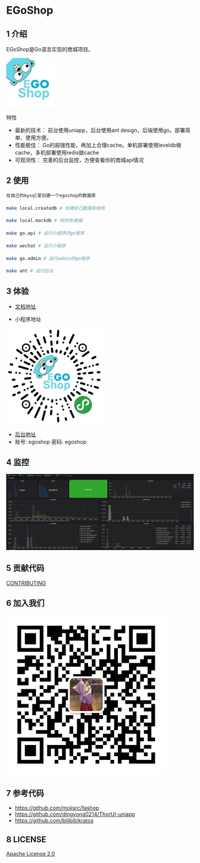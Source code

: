 # EGoShop
## 1 介绍
EGoShop是Go语言实现的商城项目。

![logo](./docs/img/logo_small.jpg)

特性
* 最新的技术： 前台使用uniapp，后台使用ant design，后端使用go。部署简单、使用方便。
* 性能极佳： Go的超强性能，再加上合理cache。单机部署使用leveldb做cache，多机部署使用redis做cache
* 可观测性： 完善的后台监控，方便查看你的商城api情况



## 2 使用
```bash
在自己的mysql里创建一个egoshop的数据库

make local.createdb # 创建自己数据库结构

make local.mockdb # 同步db数据

make go.api # 运行小程序的go程序

make wechat # 运行小程序

make go.admin # 运行admin的go程序

make ant # 运行后台

```

## 3 体验
* [文档地址](http://doc.egoshop.qustionfans.com)

* 小程序地址

![logo](./docs/img/wechatmini_small.jpg)

* [后台地址](https://egoshop.questionfans.com) 
* 账号: egoshop 密码: egoshop


## 4 监控
![monitor](./docs/img/monitor.png)

## 5 贡献代码

[CONTRIBUTING](./CONTRIBUTING-CN.md)

## 6 加入我们

![wechat](./docs/img/wechat.jpg)

## 7 参考代码
* https://github.com/mojisrc/fashop
* https://github.com/dingyong0214/ThorUI-uniapp
* https://github.com/bilibili/kratos

## 8 LICENSE

[Apache License 2.0](./LICENSE)
